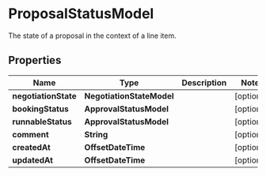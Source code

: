 

# ProposalStatusModel

The state of a proposal in the context of a line item.

## Properties

| Name | Type | Description | Notes |
|------------ | ------------- | ------------- | -------------|
|**negotiationState** | **NegotiationStateModel** |  |  [optional] |
|**bookingStatus** | **ApprovalStatusModel** |  |  [optional] |
|**runnableStatus** | **ApprovalStatusModel** |  |  [optional] |
|**comment** | **String** |  |  [optional] |
|**createdAt** | **OffsetDateTime** |  |  [optional] |
|**updatedAt** | **OffsetDateTime** |  |  [optional] |



